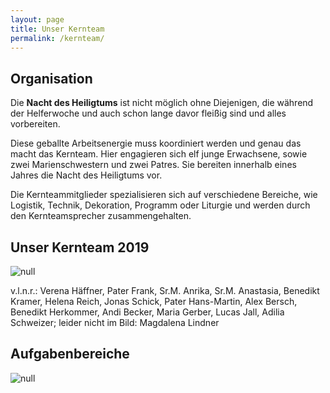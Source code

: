 ```yaml
---
layout: page
title: Unser Kernteam
permalink: /kernteam/
---
```

## Organisation

Die <strong>Nacht des Heiligtums</strong> ist nicht möglich ohne Diejenigen, die während der Helferwoche und auch schon lange davor fleißig sind und alles vorbereiten.

Diese geballte Arbeitsenergie muss koordiniert werden und genau das macht das Kernteam. Hier engagieren sich elf junge Erwachsene, sowie zwei Marienschwestern und zwei Patres. Sie bereiten innerhalb eines Jahres die Nacht des Heiligtums vor.

Die Kernteammitglieder spezialisieren sich auf verschiedene Bereiche, wie Logistik, Technik, Dekoration, Programm oder Liturgie und werden durch den Kernteamsprecher zusammengehalten.

## Unser Kernteam 2019

![null](/assets/uploads/img_3379-1-1-.webp)

v.l.n.r.: Verena Häffner, Pater Frank, Sr.M. Anrika, Sr.M. Anastasia, Benedikt Kramer, Helena Reich, Jonas Schick, Pater Hans-Martin, Alex Bersch, Benedikt Herkommer, Andi Becker, Maria Gerber, Lucas Jall, Adilia Schweizer; leider nicht im Bild: Magdalena Lindner

## Aufgabenbereiche

![null](/assets/uploads/kernteamsprecher_-1-.jpg)
